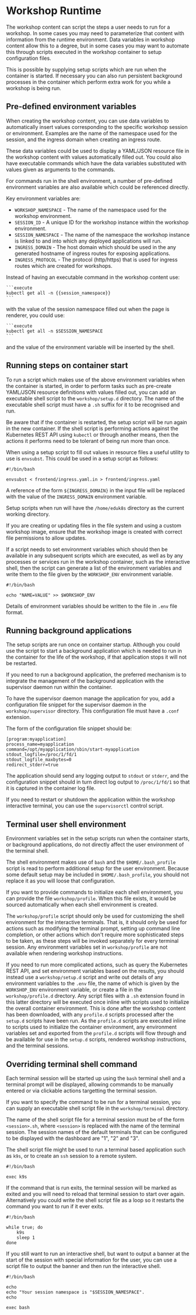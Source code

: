 Workshop Runtime
================

The workshop content can script the steps a user needs to run for a workshop. In some cases you may need to parameterize that content with information from the runtime environment. Data variables in workshop content allow this to a degree, but in some cases you may want to automate this through scripts executed in the workshop container to setup configuration files.

This is possible by supplying setup scripts which are run when the container is started. If necessary you can also run persistent background processes in the container which perform extra work for you while a workshop is being run.

Pre-defined environment variables
---------------------------------

When creating the workshop content, you can use data variables to automatically insert values corresponding to the specific workshop session or environment. Examples are the name of the namespace used for the session, and the ingress domain when creating an ingress route.

These data variables could be used to display a YAML/JSON resource file in the workshop content with values automatically filled out. You could also have executable commands which have the data variables substituted with values given as arguments to the commands.

For commands run in the shell environment, a number of pre-defined environment variables are also available which could be referenced directly.

Key environment variables are:

* ``WORKSHOP_NAMESPACE`` - The name of the namespace used for the workshop environment.
* ``SESSION_ID`` - A unique ID for the workshop instance within the workshop environment.
* ``SESSION_NAMESPACE`` - The name of the namespace the workshop instance is linked to and into which any deployed applications will run.
* ``INGRESS_DOMAIN`` - The host domain which should be used in the any generated hostname of ingress routes for exposing applications.
* ``INGRESS_PROTOCOL`` - The protocol (http/https) that is used for ingress routes which are created for workshops.

Instead of having an executable command in the workshop content use:

~~~text
```execute
kubectl get all -n {{session_namespace}}
```
~~~

with the value of the session namespace filled out when the page is renderer, you could use:

~~~text
```execute
kubectl get all -n $SESSION_NAMESPACE
```
~~~

and the value of the environment variable will be inserted by the shell.

Running steps on container start
--------------------------------

To run a script which makes use of the above environment variables when the container is started, in order to perform tasks such as pre-create YAML/JSON resource definitions with values filled out, you can add an executable shell script to the ``workshop/setup.d`` directory. The name of the executable shell script must have a ``.sh`` suffix for it to be recognised and run.

Be aware that if the container is restarted, the setup script will be run again in the new container. If the shell script is performing actions against the Kubernetes REST API using ``kubectl`` or through another means, then the actions it performs need to be tolerant of being run more than once.

When using a setup script to fill out values in resource files a useful utility to use is ``envsubst``. This could be used in a setup script as follows:

```shell
#!/bin/bash

envsubst < frontend/ingress.yaml.in > frontend/ingress.yaml
```

A reference of the form ``${INGRESS_DOMAIN}`` in the input file will be replaced with the value of the ``INGRESS_DOMAIN`` environment variable.

Setup scripts when run will have the ``/home/eduk8s`` directory as the current working directory.

If you are creating or updating files in the file system and using a custom workshop image, ensure that the workshop image is created with correct file permissions to allow updates.

If a script needs to set environment variables which should then be available in any subsequent scripts which are executed, as well as by any processes or services run in the workshop container, such as the interactive shell, then the script can generate a list of the environment variables and write them to the file given by the ``WORKSHOP_ENV`` environment variable.

```shell
#!/bin/bash

echo "NAME=VALUE" >> $WORKSHOP_ENV
```

Details of environment variables should be written to the file in ``.env`` file format.

Running background applications
-------------------------------

The setup scripts are run once on container startup. Although you could use the script to start a background application which is needed to run in the container for the life of the workshop, if that application stops it will not be restarted.

If you need to run a background application, the preferred mechanism is to integrate the management of the background application with the supervisor daemon run within the container.

To have the supervisor daemon manage the application for you, add a configuration file snippet for the supervisor daemon in the ``workshop/supervisor`` directory. This configuration file must have a ``.conf`` extension.

The form of the configuration file snippet should be:

~~~text
[program:myapplication]
process_name=myapplication
command=/opt/myapplication/sbin/start-myapplication
stdout_logfile=/proc/1/fd/1
stdout_logfile_maxbytes=0
redirect_stderr=true
~~~

The application should send any logging output to ``stdout`` or ``stderr``, and the configuration snippet should in turn direct log output to ``/proc/1/fd/1`` so that it is captured in the container log file.

If you need to restart or shutdown the application within the workshop interactive terminal, you can use the ``supervisorctl`` control script.

Terminal user shell environment
-------------------------------

Environment variables set in the setup scripts run when the container starts, or background applications, do not directly affect the user environment of the terminal shell.

The shell environment makes use of ``bash`` and the ``$HOME/.bash_profile`` script is read to perform additional setup for the user environment. Because some default setup may be included in ``$HOME/.bash_profile``, you should not replace it as you will loose that configuration.

If you want to provide commands to initialize each shell environment, you can provide the file ``workshop/profile``. When this file exists, it would be sourced automatically when each shell environment is created.

The ``workshop/profile`` script should only be used for customizing the shell environment for the interactive terminals. That is, it should only be used for actions such as modifying the terminal prompt, setting up command line completion, or other actions which don't require more sophisticated steps to be taken, as these steps will be invoked separately for every terminal session. Any environment variables set in ``workshop/profile`` are not available when rendering workshop instructions.  

If you need to run more complicated actions, such as query the Kubernetes REST API, and set environment variables based on the results, you should instead use a ``workshop/setup.d`` script and write out details of any environment variables to the ``.env`` file, the name of which is given by the ``WORKSHOP_ENV`` environment variable, or create a file in the ``workshop/profile.d`` drectory. Any script files with a ``.sh`` extension found in this latter directory will be executed once inline with scripts used to initialize the overall container environment. This is done after the workshop content has been downloaded, with any ``profile.d`` scripts processed after the ``setup.d`` scripts have been run. As the ``profile.d`` scripts are executed inline to scripts used to initialize the container environment, any environment variables set and exported from the ``profile.d`` scripts will flow through and be available for use in the ``setup.d`` scripts, rendered workshop instructions, and the terminal sessions.

Overriding terminal shell command
---------------------------------

Each terminal session will be started up using the ``bash`` terminal shell and a terminal prompt will be displayed, allowing commands to be manually entered or via clickable actions targetting the terminal session.

If you want to specify the command to be run for a terminal session, you can supply an executable shell script file in the ``workshop/terminal`` directory.

The name of the shell script file for a terminal session must be of the form ``<session>.sh``, where ``<session>`` is replaced with the name of the terminal session. The session names of the default terminals that can be configured to be displayed with the dashboard are "1", "2" and "3".

The shell script file might be used to run a terminal based application such as ``k9s``, or to create an ``ssh`` session to a remote system.

```shell
#!/bin/bash

exec k9s
```

If the command that is run exits, the terminal session will be marked as exited and you will need to reload that terminal session to start over again. Alternatively you could write the shell script file as a loop so it restarts the command you want to run if it ever exits.

```shell
#!/bin/bash

while true; do
    k9s
    sleep 1
done
```

If you still want to run an interactive shell, but want to output a banner at the start of the session with special information for the user, you can use a script file to output the banner and then run the interactive shell.

```shell
#!/bin/bash

echo
echo "Your session namespace is "$SESSION_NAMESPACE".
echo

exec bash
```
